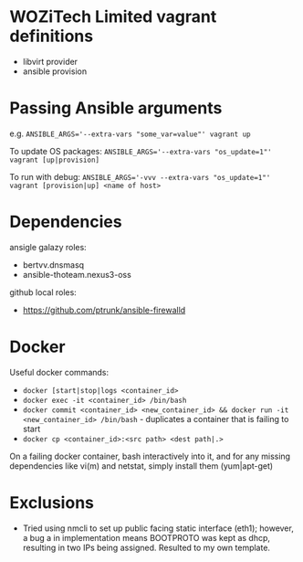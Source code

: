 # WOZiTech Limited vagrant definitions

* libvirt provider
* ansible provision

# Passing Ansible arguments
e.g. `ANSIBLE_ARGS='--extra-vars "some_var=value"' vagrant up`

To update OS packages:
`ANSIBLE_ARGS='--extra-vars "os_update=1"' vagrant [up|provision]`

To run with debug:
`ANSIBLE_ARGS='-vvv --extra-vars "os_update=1"' vagrant [provision|up] <name of host>`

# Dependencies
ansigle galazy roles:
* bertvv.dnsmasq
* ansible-thoteam.nexus3-oss

github local roles:
* https://github.com/ptrunk/ansible-firewalld

# Docker
Useful docker commands:
* `docker [start|stop|logs <container_id>`
* `docker exec -it <container_id> /bin/bash`
* `docker commit <container_id> <new_container_id> && docker run -it <new_container_id> /bin/bash` - duplicates a container that is failing to start
* `docker cp <container_id>:<src path> <dest path|.>`

On a failing docker container, bash interactively into it, and for any missing dependencies like vi(m) and netstat, simply install them (yum|apt-get)

# Exclusions
* Tried using nmcli to set up public facing static interface (eth1); however, a bug a in implementation means BOOTPROTO was kept as dhcp, resulting in two IPs being assigned. Resulted to my own template.